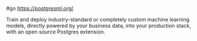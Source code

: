 #go https://postgresml.org/

Train and deploy industry-standard or completely custom machine learning models, directly powered by your business data, into your production stack, with an open source Postgres extension.
